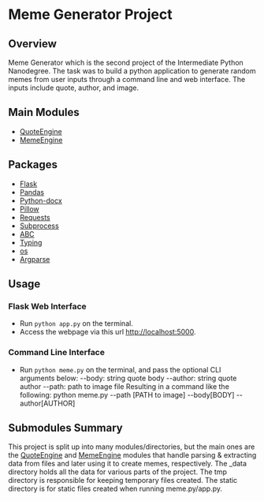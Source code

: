 # Meme Generator Project

## Overview

Meme Generator which is the second project of the Intermediate Python Nanodegree. The task was to build a python application to generate random memes from user inputs through a command line and web interface. The inputs include quote, author, and image.

## Main Modules

- [QuoteEngine](./QuoteEngine)
- [MemeEngine](./MemeEngine)

## Packages

- [Flask](https://github.com/pallets/flask/)
- [Pandas](https://github.com/pandas-dev/pandas)
- [Python-docx](https://github.com/python-openxml/python-docx)
- [Pillow](https://github.com/python-pillow/Pillow)
- [Requests](https://github.com/psf/requests)
- [Subprocess](https://github.com/python/cpython/blob/main/Lib/subprocess.py)
- [ABC](https://github.com/python/cpython/blob/main/Lib/abc.py)
- [Typing](https://github.com/python/typing)
- [os](https://github.com/python/cpython/blob/main/Lib/os.py)
- [Argparse](https://github.com/python/cpython/blob/main/Lib/argparse.py)

## Usage

### Flask Web Interface

- Run `python app.py` on the terminal.
- Access the webpage via this url [http://localhost:5000](http://localhost:5000).

### Command Line Interface

- Run `python meme.py` on the terminal, and pass the optional CLI arguments below:
  --body: string quote body
  --author: string quote author
  --path: path to image file
  Resulting in a command like the following: python meme.py --path [PATH to image] --body[BODY] --author[AUTHOR]

## Submodules Summary

This project is split up into many modules/directories, but the main ones are the [QuoteEngine](./QuoteEngine) and [MemeEngine](./MemeEngine) modules that handle parsing & extracting data from files and later using it to create memes, respectively. The \_data directory holds all the data for various parts of the project. The tmp directory is responsible for keeping temporary files created. The static directory is for static files created when running meme.py/app.py.
